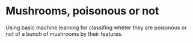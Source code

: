 # Mushrooms, poisonous or not 
Using basic machine learning for classifing wheter they are poisonous or not of a bunch of mushrooms by their features.
